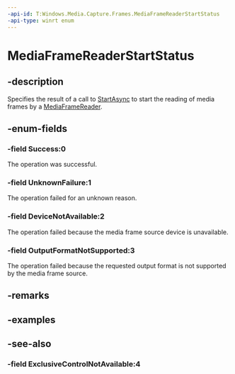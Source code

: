 ```yaml
---
-api-id: T:Windows.Media.Capture.Frames.MediaFrameReaderStartStatus
-api-type: winrt enum
---
```


<!-- Enumeration syntax
public enum Windows.Media.Capture.Frames.MediaFrameReaderStartStatus : int
-->

# MediaFrameReaderStartStatus

## -description
Specifies the result of a call to [StartAsync](mediaframereader_startasync_1931900819.md) to start the reading of media frames by a [MediaFrameReader](mediaframereaderstartstatus.md).

## -enum-fields
### -field Success:0
The operation was successful.

### -field UnknownFailure:1
The operation failed for an unknown reason.

### -field DeviceNotAvailable:2
The operation failed because the media frame source device is unavailable.

### -field OutputFormatNotSupported:3
The operation failed because the requested output format is not supported by the media frame source.


## -remarks

## -examples

## -see-also

### -field ExclusiveControlNotAvailable:4


